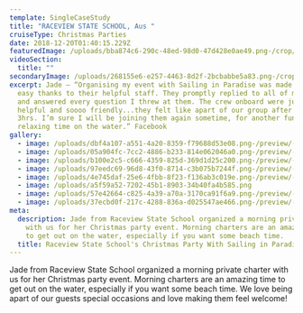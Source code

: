 ```yaml
---
template: SingleCaseStudy
title: "RACEVIEW STATE SCHOOL, Aus "
cruiseType: Christmas Parties
date: 2018-12-20T01:40:15.229Z
featuredImage: /uploads/bba874c6-290c-48ed-98d0-47d428e0ae49.png-/crop/1208x748/116,225/-/preview/
videoSection:
  title: ""
secondaryImage: /uploads/268155e6-e257-4463-8d2f-2bcbabbe5a83.png-/crop/1326x886/0,142/-/preview/
excerpt: Jade – “Organising my event with Sailing in Paradise was made super
  easy thanks to their helpful staff. They promptly replied to all of my emails
  and answered every question I threw at them. The crew onboard were just as
  helpful and soooo friendly...they felt like apart of our group after just
  3hrs. I’m sure I will be joining them again sometime, for another fun and
  relaxing time on the water.” Facebook
gallery:
  - image: /uploads/dbf4a107-a551-4a20-8359-f79688d53e08.png-/preview/-/enhance/18/
  - image: /uploads/05a904fc-7cc2-4886-b233-814e062046a0.png-/preview/-/enhance/21/
  - image: /uploads/b100e2c5-c666-4359-825d-369d1d25c200.png-/preview/-/enhance/32/
  - image: /uploads/97eedc69-96d8-43f0-8714-c3b075b7244f.png-/preview/-/enhance/32/
  - image: /uploads/4e745daf-25e6-4fbb-8f23-f136ab3c019e.png-/preview/-/enhance/33/
  - image: /uploads/a5f59a52-7202-45b1-8903-34b40fa4b585.png
  - image: /uploads/57e42664-c825-4a39-a70a-3170ca91f6a9.png-/preview/-/enhance/17/
  - image: /uploads/37ecbd0f-217c-4288-836a-d025547ae466.png-/preview/-/enhance/21/
meta:
  description: Jade from Raceview State School organized a morning private charter
    with us for her Christmas party event. Morning charters are an amazing time
    to get out on the water, especially if you want some beach time.
  title: Raceview State School's Christmas Party With Sailing in Paradise
---
```

Jade from Raceview State School organized a morning private charter with us for her Christmas party event. Morning charters are an amazing time to get out on the water, especially if you want some beach time. We love being apart of our guests special occasions and love making them feel welcome!
